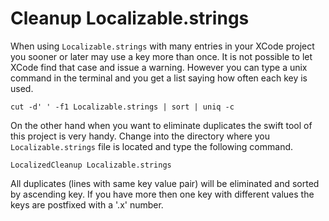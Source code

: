 # Cleanup Localizable.strings

When using `Localizable.strings` with many entries in your XCode project you sooner or later 
may use a key more than once. It is not possible to let XCode find that case 
and issue a warning. However you can type a unix command in the terminal and you get a 
list saying how often each key is used.

```
cut -d' ' -f1 Localizable.strings | sort | uniq -c
```

On the other hand when you want to eliminate duplicates the swift tool of this project is very handy. Change into the
directory where you `Localizable.strings` file is located and type the following command.

```
LocalizedCleanup Localizable.strings
```
All duplicates (lines with same key value pair) will be eliminated and sorted by ascending key. If you have more then one key with different values the keys are postfixed with a '.x' number. 
